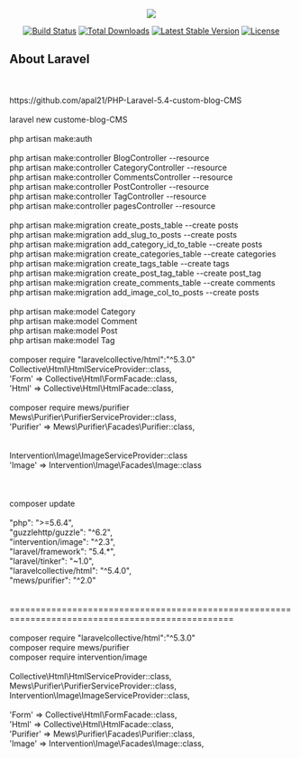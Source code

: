<p align="center"><img src="https://laravel.com/assets/img/components/logo-laravel.svg"></p>

<p align="center">
<a href="https://travis-ci.org/laravel/framework"><img src="https://travis-ci.org/laravel/framework.svg" alt="Build Status"></a>
<a href="https://packagist.org/packages/laravel/framework"><img src="https://poser.pugx.org/laravel/framework/d/total.svg" alt="Total Downloads"></a>
<a href="https://packagist.org/packages/laravel/framework"><img src="https://poser.pugx.org/laravel/framework/v/stable.svg" alt="Latest Stable Version"></a>
<a href="https://packagist.org/packages/laravel/framework"><img src="https://poser.pugx.org/laravel/framework/license.svg" alt="License"></a>
</p>

## About Laravel<br>
<br>
<br>
https://github.com/apal21/PHP-Laravel-5.4-custom-blog-CMS<br>
<br>
 laravel new custome-blog-CMS<br>
<br>
 php artisan make:auth<br>
<br>
 php artisan make:controller BlogController --resource<br>
 php artisan make:controller CategoryController --resource<br>
 php artisan make:controller CommentsController --resource<br>
 php artisan make:controller PostController --resource <br>
 php artisan make:controller TagController --resource<br>
 php artisan make:controller pagesController --resource<br>
<br>
 php artisan make:migration create_posts_table --create posts <br>
 php artisan make:migration add_slug_to_posts --create posts <br>
 php artisan make:migration add_category_id_to_table --create posts <br>
 php artisan make:migration create_categories_table --create categories <br>
 php artisan make:migration create_tags_table --create tags <br>
 php artisan make:migration create_post_tag_table --create post_tag <br>
 php artisan make:migration create_comments_table --create comments <br>
 php artisan make:migration add_image_col_to_posts --create posts <br>
<br>
 php artisan make:model Category<br>
 php artisan make:model Comment<br>
 php artisan make:model Post<br>
 php artisan make:model Tag <br>
<br>
composer require "laravelcollective/html":"^5.3.0"<br>
Collective\Html\HtmlServiceProvider::class,<br>
'Form' => Collective\Html\FormFacade::class,<br>
'Html' => Collective\Html\HtmlFacade::class,<br>
<br>
composer require mews/purifier<br>
        Mews\Purifier\PurifierServiceProvider::class, <br>
        'Purifier' => Mews\Purifier\Facades\Purifier::class, <br>
<br>
<br>
Intervention\Image\ImageServiceProvider::class   <br>
'Image' => Intervention\Image\Facades\Image::class<br>
<br>
<br>
<br>
composer update<br>
<br>
        "php": ">=5.6.4",<br>
        "guzzlehttp/guzzle": "^6.2",<br>
        "intervention/image": "^2.3",<br>
        "laravel/framework": "5.4.*",<br>
        "laravel/tinker": "~1.0",<br>
        "laravelcollective/html": "^5.4.0",<br>
        "mews/purifier": "^2.0"<br>
<br>
<br>
=================================================================================================<br>
<br>
composer require "laravelcollective/html":"^5.3.0"<br>
composer require mews/purifier<br>
composer require intervention/image<br>
<br>
        Collective\Html\HtmlServiceProvider::class,<br>
        Mews\Purifier\PurifierServiceProvider::class,  <br>
        Intervention\Image\ImageServiceProvider::class,   <br>
<br>
        'Form' => Collective\Html\FormFacade::class,<br>
        'Html' => Collective\Html\HtmlFacade::class,<br>
        'Purifier' => Mews\Purifier\Facades\Purifier::class, <br>
        'Image' => Intervention\Image\Facades\Image::class,<br>
